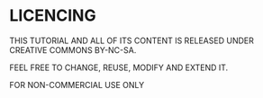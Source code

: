 # LICENCING

THIS TUTORIAL AND ALL OF ITS CONTENT IS RELEASED UNDER CREATIVE COMMONS BY-NC-SA.

FEEL FREE TO CHANGE, REUSE, MODIFY AND EXTEND IT.

FOR NON-COMMERCIAL USE ONLY